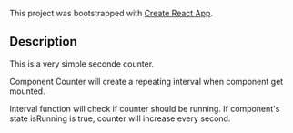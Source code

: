 This project was bootstrapped with [Create React App](https://github.com/facebook/create-react-app).

## Description

This is a very simple seconde counter.

Component Counter will create a repeating interval when component get mounted.

Interval function will check if counter should be running. If component's state isRunning is true, counter will increase every second.